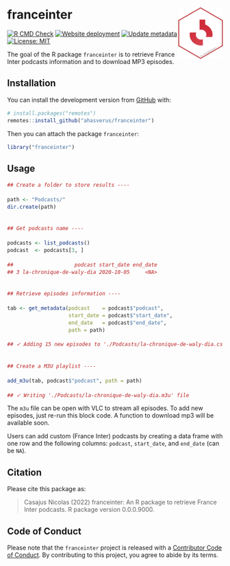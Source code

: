 
<!-- README.md is generated from README.Rmd. Please edit that file -->

# franceinter <img src="https://raw.githubusercontent.com/ahasverus/mystickers/master/pngs/franceinter.png" height="120" align="right"/>

<!-- badges: start -->

[![R CMD
Check](https://github.com/ahasverus/franceinter/actions/workflows/R-CMD-check.yaml/badge.svg)](https://github.com/ahasverus/franceinter/actions/workflows/R-CMD-check.yaml)
[![Website
deployment](https://github.com/ahasverus/franceinter/actions/workflows/pkgdown.yaml/badge.svg)](https://github.com/ahasverus/franceinter/actions/workflows/pkgdown.yaml)
[![Update
metadata](https://github.com/ahasverus/franceinter/actions/workflows/update-podcasts.yml/badge.svg)](https://github.com/ahasverus/franceinter/actions/workflows/update-podcasts.yml)
[![License:
MIT](https://img.shields.io/badge/License-MIT-yellow.svg)](https://choosealicense.com/licenses/mit/)
<!-- badges: end -->

The goal of the R package `franceinter` is to retrieve France Inter
podcasts information and to download MP3 episodes.

## Installation

You can install the development version from
[GitHub](https://github.com/) with:

``` r
# install.packages("remotes")
remotes::install_github("ahasverus/franceinter")
```

Then you can attach the package `franceinter`:

``` r
library("franceinter")
```

## Usage

``` r
## Create a folder to store results ----

path <- "Podcasts/"
dir.create(path)


## Get podcasts name ----

podcasts <- list_podcasts()
podcast  <- podcasts[3, ]

##                    podcast start_date end_date
## 3 la-chronique-de-waly-dia 2020-10-05     <NA>


## Retrieve episodes information ----

tab <- get_metadata(podcast    = podcast$"podcast", 
                    start_date = podcast$"start_date", 
                    end_date   = podcast$"end_date", 
                    path = path)

## ✓ Adding 15 new episodes to './Podcasts/la-chronique-de-waly-dia.csv' 


## Create a M3U playlist ----

add_m3u(tab, podcast$"podcast", path = path)

## ✓ Writing './Podcasts/la-chronique-de-waly-dia.m3u' file
```

The `m3u` file can be open with VLC to stream all episodes. To add new
episodes, just re-run this block code. A function to download mp3 will
be available soon.

Users can add custom (France Inter) podcasts by creating a data frame
with one row and the following columns: `podcast`, `start_date`, and
`end_date` (can be `NA`).

## Citation

Please cite this package as:

> Casajus Nicolas (2022) franceinter: An R package to retrieve France
> Inter podcasts. R package version 0.0.0.9000.

## Code of Conduct

Please note that the `franceinter` project is released with a
[Contributor Code of
Conduct](https://contributor-covenant.org/version/2/0/CODE_OF_CONDUCT.html).
By contributing to this project, you agree to abide by its terms.
